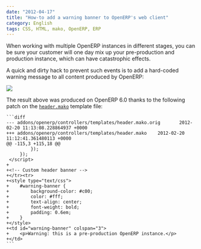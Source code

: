 ```yaml
---
date: "2012-04-17"
title: "How-to add a warning banner to OpenERP's web client"
category: English
tags: CSS, HTML, mako, OpenERP, ERP
---
```


When working with multiple OpenERP instances in different stages, you can be sure your customer will one day mix up your pre-production and production instance, which can have catastrophic effects.

A quick and dirty hack to prevent such events is to add a hard-coded warning message to all content produced by OpenERP:

![]({attach}openerp-login-screen-with-alert-banner.png)

The result above was produced on OpenERP 6.0 thanks to the following patch on the [`header.mako`](https://bazaar.launchpad.net/~openerp/openobject-client-web/6.0/view/head:/addons/openerp/controllers/templates/header.mako) template file:

    ```diff
    --- addons/openerp/controllers/templates/header.mako.orig       2012-02-20 11:13:08.228864937 +0000
    +++ addons/openerp/controllers/templates/header.mako    2012-02-20 11:12:41.361480113 +0000
    @@ -115,3 +115,18 @@
             });
         });
     </script>
    +
    +<!-- Custom header banner -->
    +</tr><tr>
    +<style type="text/css">
    +    #warning-banner {
    +        background-color: #c00;
    +        color: #fff;
    +        text-align: center;
    +        font-weight: bold;
    +        padding: 0.6em;
    +    }
    +</style>
    +<td id="warning-banner" colspan="3">
    +    <p>Warning: this is a pre-production OpenERP instance.</p>
    +</td>
    ```

